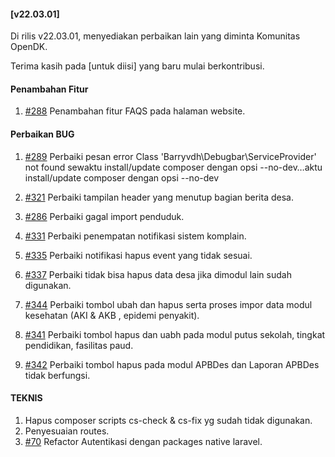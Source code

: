 #### [v22.03.01]

Di rilis v22.03.01, menyediakan perbaikan lain yang diminta Komunitas OpenDK.

Terima kasih pada [untuk diisi] yang baru mulai berkontribusi.

#### Penambahan Fitur
1. [#288](https://github.com/OpenSID/OpenDK/issues/288) Penambahan fitur FAQS pada halaman website.

#### Perbaikan BUG
1. [#289](https://github.com/OpenSID/OpenDK/issues/289) Perbaiki pesan error Class 'Barryvdh\Debugbar\ServiceProvider' not found sewaktu install/update composer dengan opsi --no-dev…aktu install/update composer dengan opsi --no-dev
2. [#321](https://github.com/OpenSID/OpenDK/issues/321) Perbaiki tampilan header yang menutup bagian berita desa.
3. [#286](https://github.com/OpenSID/OpenDK/issues/286) Perbaiki gagal import penduduk.
4. [#331](https://github.com/OpenSID/OpenDK/issues/331) Perbaiki penempatan notifikasi sistem komplain.
5. [#335](https://github.com/OpenSID/OpenDK/issues/335) Perbaiki notifikasi hapus event yang tidak sesuai.
6. [#337](https://github.com/OpenSID/OpenDK/issues/337) Perbaiki tidak bisa hapus data desa jika dimodul lain sudah digunakan.
7. [#344](https://github.com/OpenSID/OpenDK/issues/344) Perbaiki tombol ubah dan hapus serta proses impor data modul kesehatan (AKI & AKB , epidemi penyakit).

8. [#341](https://github.com/OpenSID/OpenDK/pull/341) Perbaiki tombol hapus dan uabh pada modul putus sekolah, tingkat pendidikan, fasilitas paud.
9. [#342](https://github.com/OpenSID/OpenDK/pull/342) Perbaiki tombol hapus pada modul APBDes dan Laporan APBDes tidak berfungsi.

#### TEKNIS
1. Hapus composer scripts cs-check & cs-fix yg sudah tidak digunakan.
2. Penyesuaian routes.
3. [#70](https://github.com/OpenSID/OpenDK/issues/70) Refactor Autentikasi dengan packages native laravel.
